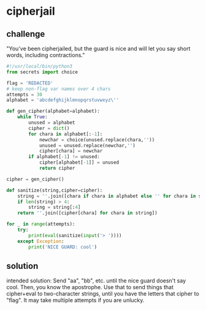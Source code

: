 # cipherjail

## challenge

"You've been cipherjailed, but the guard is nice and will let you say short words, including contractions."

```py
#!/usr/local/bin/python3
from secrets import choice

flag = 'REDACTED'
# keep non-flag var names over 4 chars
attempts = 30
alphabet = 'abcdefghijklmnopqrstuvwxyz\''

def gen_cipher(alphabet=alphabet):
    while True:
        unused = alphabet
        cipher = dict()
        for chara in alphabet[:-1]:
            newchar = choice(unused.replace(chara,''))
            unused = unused.replace(newchar,'')
            cipher[chara] = newchar
        if alphabet[-1] != unused:
            cipher[alphabet[-1]] = unused
            return cipher

cipher = gen_cipher()

def sanitize(string,cipher=cipher):
    string = ''.join([chara if chara in alphabet else '' for chara in string])
    if len(string) > 4:
        string = string[:4]
    return ''.join([cipher[chara] for chara in string])

for _ in range(attempts):
    try:
        print(eval(sanitize(input('> '))))
    except Exception:
        print('NICE GUARD: cool')
```

## solution

intended solution: Send "aa", "bb", etc. until the nice guard doesn't say cool. Then, you know the apostrophe. Use that to send things that cipher+eval to two-character strings, until you have the letters that cipher to "flag". It may take multiple attempts if you are unlucky.
